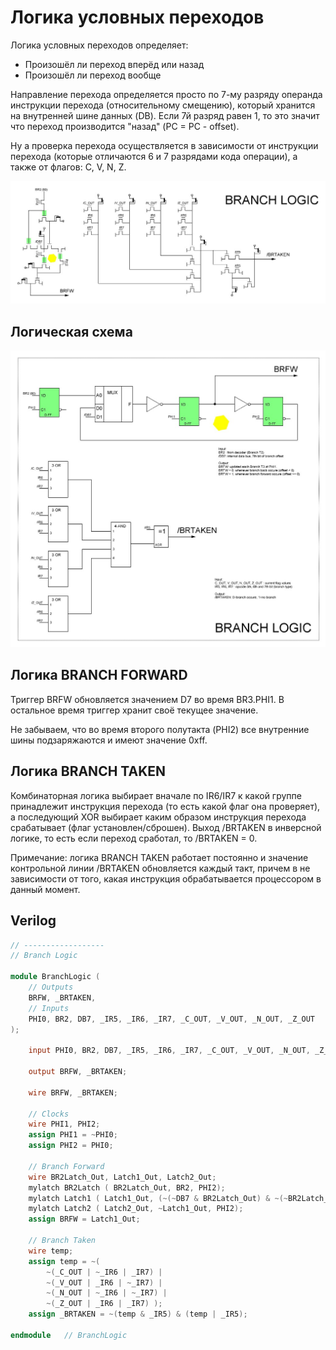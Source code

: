 # Логика условных переходов

Логика условных переходов определяет:
- Произошёл ли переход вперёд или назад
- Произошёл ли переход вообще

Направление перехода определяется просто по 7-му разряду операнда инструкции перехода (относительному смещению), который хранится на внутренней шине данных (DB). Если 7й разряд равен 1, то это значит что переход производится "назад" (PC = PC - offset).

Ну а проверка перехода осуществляется в зависимости от инструкции перехода (которые отличаются 6 и 7 разрядами кода операции), а также от флагов: C, V, N, Z.

<img src="/BreakingNESWiki/imgstore/branch_nice.jpg" width="800px">

## Логическая схема

<img src="/BreakingNESWiki/imgstore/branch-logic.jpg" width="600px">

## Логика BRANCH FORWARD

Триггер BRFW обновляется значением D7 во время BR3.PHI1. В остальное время триггер хранит своё текущее значение.

Не забываем, что во время второго полутакта (PHI2) все внутренние шины подзаряжаются и имеют значение 0xff.

## Логика BRANCH TAKEN

Комбинаторная логика выбирает вначале по IR6/IR7 к какой группе принадлежит инструкция перехода (то есть какой флаг она проверяет), а последующий XOR выбирает каким образом инструкция перехода срабатывает (флаг установлен/сброшен). 
Выход /BRTAKEN в инверсной логике, то есть если переход сработал, то /BRTAKEN = 0.

Примечание: логика BRANCH TAKEN работает постоянно и значение контрольной линии /BRTAKEN обновляется каждый такт, причем в не зависимости от того, какая инструкция обрабатывается процессором в данный момент.

## Verilog

```verilog
// ------------------
// Branch Logic

module BranchLogic (
    // Outputs
    BRFW, _BRTAKEN,
    // Inputs
    PHI0, BR2, DB7, _IR5, _IR6, _IR7, _C_OUT, _V_OUT, _N_OUT, _Z_OUT
);

    input PHI0, BR2, DB7, _IR5, _IR6, _IR7, _C_OUT, _V_OUT, _N_OUT, _Z_OUT;

    output BRFW, _BRTAKEN;

    wire BRFW, _BRTAKEN;

    // Clocks
    wire PHI1, PHI2;
    assign PHI1 = ~PHI0;
    assign PHI2 = PHI0;

    // Branch Forward
    wire BR2Latch_Out, Latch1_Out, Latch2_Out;
    mylatch BR2Latch ( BR2Latch_Out, BR2, PHI2);
    mylatch Latch1 ( Latch1_Out, (~(~DB7 & BR2Latch_Out) & ~(~BR2Latch_Out & Latch2_Out)), PHI1);
    mylatch Latch2 ( Latch2_Out, ~Latch1_Out, PHI2);
    assign BRFW = Latch1_Out;

    // Branch Taken
    wire temp;
    assign temp = ~(
        ~(_C_OUT | ~_IR6 | _IR7) |
        ~(_V_OUT | _IR6 | ~_IR7) |
        ~(_N_OUT | ~_IR6 | ~_IR7) |
        ~(_Z_OUT | _IR6 | _IR7) );
    assign _BRTAKEN = ~(temp & _IR5) & (temp | _IR5);

endmodule   // BranchLogic
```
